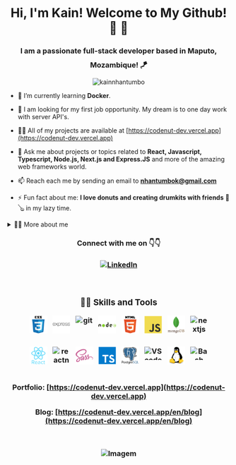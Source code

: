 <h1 align="center"> Hi, I'm Kain! Welcome to My Github! 🌠 🌟</h1>

<h3 align="center" style="width: 100%; margin: 0 auto; line-height: 2rem; text-align:center; max-width: 500px;">I am a passionate full-stack developer based in Maputo, Mozambique! 🪁</h3>

<p align="center"> <img src="https://komarev.com/ghpvc/?username=kainnhantumbo&label=Profile%20views&color=0e75b6&style=flat" alt="kainnhantumbo" /> </p>

- 🌱 I’m currently learning **Docker**.

- 🔭 I am looking for my first job opportunity. My dream is to one day work with server API's.

- 👨‍💻 All of my projects are available at [https://codenut-dev.vercel.app](https://codenut-dev.vercel.app)

- 💬 Ask me about projects or topics related to **React, Javascript, Typescript, Node.js, Next.js and Express.JS** and more of the amazing web frameworks world.

- 📫 Reach each me by sending an email to **nhantumbok@gmail.com**

- ⚡ Fun fact about me: **I love donuts and creating drumkits with friends** 🥁🪕 in my lazy time.

<!-- Dropdown -->
<details>
  <summary>👨‍💻 More about me</summary>

- 💬 I am 24 years old, currently living in Maputo, Mozambique. I have fluency in English and have experience with Typescript, Javascript, Node.JS, Data Analysis, Data Visualization and Docker. I'm also a content creator on YouTube since 2018, which helped me develop important skills such as creativity, communication, marketing, analytical capability, community and social media management.

- ⚡ I enjoy reading, whether it's a good book, manga, or comics, as well as creating drumkits! I believe that our personal interests contribute to a more refined perception of things and problem-solving.
</details>

<h3 align="center">Connect with me on 👇👇<h3>
<div align="center">

[![LinkedIn](https://img.shields.io/badge/LinkedIn-0077B5?style=for-the-badge&logo=linkedin&logoColor=white)](https://www.linkedin.com/in/kain-nhantumbo/?locale=en_US)

<div>

<br/>

### 👷🔥 Skills and Tools

<div  style="display:flex; flex-direction:column; align-items: center; gap: 5px;">

<div style="display:flex; flex-direction:row; gap: 12px;">
  <img src="https://raw.githubusercontent.com/devicons/devicon/master/icons/css3/css3-original-wordmark.svg" alt="css3" width="40" height="40"/>

  <img src="https://raw.githubusercontent.com/devicons/devicon/master/icons/express/express-original-wordmark.svg" alt="express" width="40" height="40"/>

  <img src="https://www.vectorlogo.zone/logos/git-scm/git-scm-icon.svg" alt="git" width="40" height="40"/>

  <img src="https://raw.githubusercontent.com/devicons/devicon/master/icons/nodejs/nodejs-original-wordmark.svg" alt="nodejs" width="40" height="40"/>

  <img src="https://raw.githubusercontent.com/devicons/devicon/master/icons/html5/html5-original-wordmark.svg" alt="html5" width="40" height="40"/> 
    
  <img src="https://raw.githubusercontent.com/devicons/devicon/master/icons/javascript/javascript-original.svg" alt="javascript" width="40" height="40"/>

  <img src="https://raw.githubusercontent.com/devicons/devicon/master/icons/mongodb/mongodb-original-wordmark.svg" alt="mongodb" width="40" height="40"/>
  
  <img src="https://cdn.worldvectorlogo.com/logos/nextjs-2.svg" alt="nextjs" width="40" height="40"/>
</div>

<br/>

<div style="display:flex; flex-direction:row; gap: 12px;">
  <img src="https://raw.githubusercontent.com/devicons/devicon/master/icons/react/react-original-wordmark.svg" alt="react" width="40" height="40"/>
    
  <img src="https://reactnative.dev/img/header_logo.svg" alt="reactnative" width="40" height="40"/> 
      
  <img src="https://raw.githubusercontent.com/devicons/devicon/master/icons/sass/sass-original.svg" alt="sass" width="40" height="40"/>

  <img src="https://raw.githubusercontent.com/devicons/devicon/master/icons/typescript/typescript-original.svg" alt="typescript" width="40" height="40"/> 
  <img src="https://raw.githubusercontent.com/devicons/devicon/master/icons/postgresql/postgresql-original-wordmark.svg" alt="postgresql" width="40" height="40"/>

  <img align="center" alt="VScode" height="30" width="40" src="https://cdn.jsdelivr.net/gh/devicons/devicon/icons/vscode/vscode-original.svg">

  <img src="https://raw.githubusercontent.com/devicons/devicon/master/icons/linux/linux-original.svg" alt="linux" width="40" height="40"/>

  <img align="center" alt="Bash" height="30" width="40" src="https://cdn.jsdelivr.net/gh/devicons/devicon/icons/bash/bash-original.svg">
</div>
<div>

<br />

**Portfolio: [https://codenut-dev.vercel.app](https://codenut-dev.vercel.app)**

**Blog: [https://codenut-dev.vercel.app/en/blog](https://codenut-dev.vercel.app/en/blog)**

<br />

<!-- GIF -->
<p align="center">
  <img align="center" src="https://github.com/VariableBee/VariableBee/assets/77739311/4e9f41af-6b57-49a7-b15a-74322e96b4d7" alt="Imagem">
</p>
